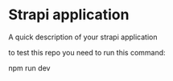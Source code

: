 # Strapi application

A quick description of your strapi application

to test this repo you need to run this command:   

npm run dev

